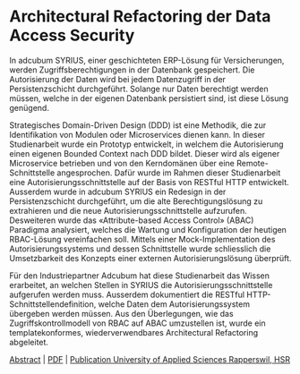 # Architectural Refactoring der Data Access Security

In adcubum SYRIUS, einer geschichteten ERP-Lösung für Versicherungen, werden Zugriffsberechtigungen in der Datenbank gespeichert. Die Autorisierung der Daten wird bei jedem Datenzugriff in der Persistenzschicht durchgeführt. Solange nur Daten berechtigt werden müssen, welche in der eigenen Datenbank persistiert sind, ist diese Lösung genügend. 

Strategisches Domain-Driven Design (DDD) ist eine Methodik, die zur Identifikation von Modulen oder Microservices dienen kann. In dieser Studienarbeit wurde ein Prototyp entwickelt, in welchem die Autorisierung einen eigenen Bounded Context nach DDD bildet. Dieser wird als eigener Microservice betrieben und von den Kerndomänen über eine Remote-Schnittstelle angesprochen. Dafür wurde im Rahmen dieser Studienarbeit eine Autorisierungsschnittstelle auf der Basis von RESTful HTTP entwickelt. Ausserdem wurde in adcubum SYRIUS ein Redesign in der Persistenzschicht durchgeführt, um die alte Berechtigungslösung zu extrahieren und die neue Autorisierungsschnittstelle aufzurufen. Desweiteren wurde das «Attribute-based Access Control» (ABAC) Paradigma analysiert, welches die Wartung und Konfiguration der heutigen RBAC-Lösung vereinfachen soll. Mittels einer Mock-Implementation des Autorisierungssystems und dessen Schnittstelle wurde schliesslich die Umsetzbarkeit des Konzepts einer externen Autorisierungslösung überprüft.

Für den Industriepartner Adcubum hat diese Studienarbeit das Wissen erarbeitet, an welchen Stellen in SYRIUS die Autorisierungsschnittstelle aufgerufen werden muss. Ausserdem dokumentiert die RESTful HTTP-Schnittstellendefinition, welche Daten dem Autorisierungssystem übergeben werden müssen. Aus den Überlegungen, wie das Zugriffskontrollmodell von RBAC auf ABAC umzustellen ist, wurde ein templatekonformes, wiederverwendbares Architectural Refactoring abgeleitet.

[Abstract](./2_I_SA_S.Kapferer_H_2016.pdf) | [PDF](./HS16-SA-EP-Kapferer-ArchitecturalRefactoringDataAccessSecurity.pdf) | [Publication University of Applied Sciences Rapperswil, HSR](https://eprints.hsr.ch/564/)
